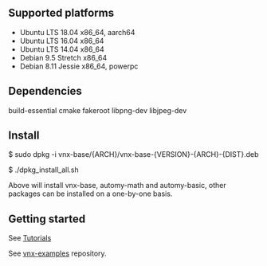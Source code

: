 
## Supported platforms

- Ubuntu LTS 18.04 x86_64, aarch64
- Ubuntu LTS 16.04 x86_64
- Ubuntu LTS 14.04 x86_64
- Debian 9.5 Stretch x86_64
- Debian 8.11 Jessie x86_64, powerpc

## Dependencies

build-essential cmake fakeroot libpng-dev libjpeg-dev

## Install

$ sudo dpkg -i vnx-base/{ARCH}/vnx-base-{VERSION}-{ARCH}-{DIST}.deb

$ ./dpkg_install_all.sh

Above will install vnx-base, automy-math and automy-basic, other packages can be installed on a one-by-one basis.

## Getting started

See [Tutorials](http://www.automyinc.com/file/automy-modules/vnx-base/doc/doxygen/html/index.html)

See [vnx-examples](https://github.com/automyinc/vnx-examples) repository.
